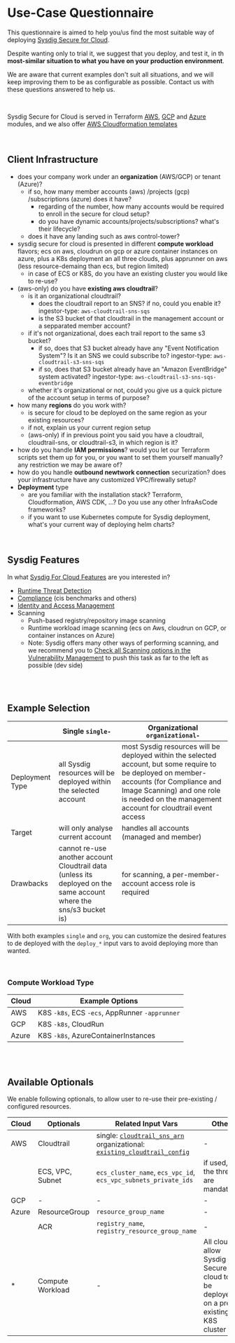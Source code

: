 # Use-Case Questionnaire

This questionnaire is aimed to help you/us find the most suitable way of deploying [Sysdig Secure for Cloud](https://docs.sysdig.com/en/docs/installation/sysdig-secure-for-cloud/).

Despite wanting only to trial it, we suggest that you deploy, and test it, in th **most-similar situation to what
you have on your production environment**.

We are aware that current examples don't suit all situations, and we will keep improving them to be as configurable as possible.
Contact us with these questions answered to help us.

<br/>

Sysdig Secure for Cloud is served in Terraform [AWS](https://github.com/sysdiglabs/terraform-aws-secure-for-cloud), [GCP](https://github.com/sysdiglabs/terraform-google-secure-for-cloud) and [Azure](https://github.com/sysdiglabs/terraform-azurerm-secure-for-cloud)
modules, and we also offer [AWS Cloudformation templates](https://github.com/sysdiglabs/aws-templates-secure-for-cloud)

<br/>

## Client Infrastructure

- does your company work under an **organization** (AWS/GCP) or tenant (Azure)?
  - if so, how many member accounts (aws) /projects (gcp) /subscriptions (azure) does it have?
    - regarding of the number, how many accounts would be required to enroll in the secure for cloud setup?
    - do you have dynamic accounts/projects/subscriptions? what's their lifecycle?
  - does it have any landing such as aws control-tower?
- sysdig secure for cloud is presented in different **compute workload** flavors; ecs on aws, cloudrun on gcp or azure container instances on azure, plus a K8s deployment an all three clouds, plus apprunner on aws (less resource-demaing than ecs, but region limited)
    - in case of ECS or K8S, do you have an existing cluster you would like to re-use?
- (aws-only) do you have **existing aws cloudtrail**?
    - is it an organizational cloudtrail?
      - does the cloudtrail report to an SNS? if no, could you enable it? ingestor-type: `aws-cloudtrail-sns-sqs`
      - is the S3 bucket of that cloudtrail in the management account or a sepparated member account?
    - if it's not organizational, does each trail report to the same s3 bucket?
      - if so, does that S3 bucket already have any "Event Notification System"? Is it an SNS we could subscribe to? ingestor-type: `aws-cloudtrail-s3-sns-sqs`
      - if so, does that S3 bucket already have an "Amazon EventBridge" system activated? ingestor-type: `aws-cloudtrail-s3-sns-sqs-eventbridge`
    - whether it's organizational or not, could you give us a quick picture of the account setup in terms of purpose?
- how many **regions** do you work with?
    - is secure for cloud to be deployed on the same region as your existing resources?
    -   if not, explain us your current region setup
    - (aws-only) if in previous point you said you have a cloudtrail, cloudtrail-sns, or cloudtrail-s3, in which region is it?
- how do you handle **IAM permissions**? would you let our Terraform scripts set them up for you, or you want to set them yourself manually? any restriction we may be aware of?
- how do you handle **outbound newtwork connection** securization? does your infrastructure have any customized VPC/firewally setup?
- **Deployment** type
  - are you familiar with the installation stack? Terraform, Cloudformation, AWS CDK, ...? Do you use any other InfraAsCode frameworks?
  - if you want to use Kubernetes compute for Sysdig deployment, what's your current way of deploying helm charts?

<br/>

## Sysdig Features

In what [Sysdig For Cloud Features](https://docs.sysdig.com/en/docs/sysdig-secure/sysdig-secure-for-cloud/) are you interested in?

- [Runtime Threat Detection](https://docs.sysdig.com/en/docs/sysdig-secure/insights/)
- [Compliance](https://docs.sysdig.com/en/docs/sysdig-secure/posture/compliance/compliance-unified-/) (cis benchmarks and others)
- [Identity and Access Management](https://docs.sysdig.com/en/docs/sysdig-secure/posture/permissions-and-entitlements/)
- Scanning
  - Push-based registry/repository image scanning
  - Runtime workload image scanning (ecs on Aws, cloudrun on GCP, or container instances on Azure)
  - Note: Sysdig offers many other ways of performing scanning, and we recommend you to [Check all Scanning options in the Vulnerability Management](https://docs.sysdig.com/en/docs/sysdig-secure/vulnerabilities/) to push this task as far to the left as possible (dev side)


<br/><br/>

## Example Selection


|                   | Single  `single-`                                                          |  Organizational `organizational-` |
| --| -- | -- |
| Deployment Type   | all Sysdig resources will be deployed within the selected account |  most Sysdig resources will be deployed within the selected account, but some require to be deployed on member-accounts (for Compliance and Image Scanning) and one role is needed on the management account for cloudtrail event access |
| Target          | will only analyse current account                                 |  handles all accounts (managed and member)
| Drawbacks         | cannot re-use another account Cloudtrail data (unless its deployed on the same account where the sns/s3 bucket is) | for scanning, a per-member-account access role is required

With both examples `single` and `org`, you can customize the desired features to de deployed with the `deploy_*` input vars to avoid deploying more than wanted.

<br/>

### Compute Workload Type

| Cloud | Example Options |
| - | - |
| AWS | K8S `-k8s`, ECS `-ecs`, AppRunner `-apprunner` |
| GCP | K8S `-k8s`, CloudRun |
| Azure | K8S `-k8s`, AzureContainerInstances |

<br/><br/>

## Available Optionals

We enable following optionals, to allow user to re-use their pre-existing / configured resources.

|  Cloud |  Optionals | Related Input Vars | Other |
| -- | --| -- | -- |
| AWS  | Cloudtrail | single: [`cloudtrail_sns_arn`](https://github.com/sysdiglabs/terraform-aws-secure-for-cloud/tree/master/examples/single-account-ecs#input_cloudtrail_sns_arn)<br/>organizational: [`existing_cloudtrail_config`](https://github.com/sysdiglabs/terraform-aws-secure-for-cloud/tree/master/examples/organizational#input_existing_cloudtrail_config) | - |
| | ECS, VPC, Subnet | `ecs_cluster_name`, `ecs_vpc_id`, `ecs_vpc_subnets_private_ids` | if used, the three are mandatory  |
| GCP | - | - | - |
| Azure | ResourceGroup | `resource_group_name` | - |
| | ACR | `registry_name`, `registry_resource_group_name` | - |
| * | Compute Workload | - | All clouds allow Sysdig Secure for cloud to be deployed on a pre-existing K8S cluster|
